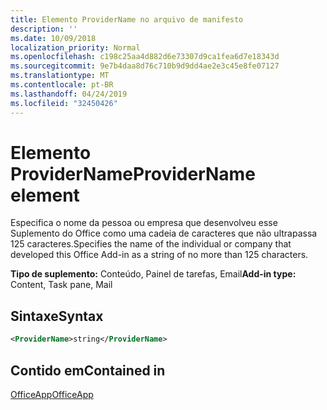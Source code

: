 ```yaml
---
title: Elemento ProviderName no arquivo de manifesto
description: ''
ms.date: 10/09/2018
localization_priority: Normal
ms.openlocfilehash: c198c25aa4d882d6e73307d9ca1fea6d7e18343d
ms.sourcegitcommit: 9e7b4daa8d76c710b9d9dd4ae2e3c45e8fe07127
ms.translationtype: MT
ms.contentlocale: pt-BR
ms.lasthandoff: 04/24/2019
ms.locfileid: "32450426"
---
```

# <a name="providername-element"></a><span data-ttu-id="2c60b-102">Elemento ProviderName</span><span class="sxs-lookup"><span data-stu-id="2c60b-102">ProviderName element</span></span>

<span data-ttu-id="2c60b-103">Especifica o nome da pessoa ou empresa que desenvolveu esse Suplemento do Office como uma cadeia de caracteres que não ultrapassa 125 caracteres.</span><span class="sxs-lookup"><span data-stu-id="2c60b-103">Specifies the name of the individual or company that developed this Office Add-in as a string of no more than 125 characters.</span></span>

<span data-ttu-id="2c60b-104">**Tipo de suplemento:** Conteúdo, Painel de tarefas, Email</span><span class="sxs-lookup"><span data-stu-id="2c60b-104">**Add-in type:** Content, Task pane, Mail</span></span>

## <a name="syntax"></a><span data-ttu-id="2c60b-105">Sintaxe</span><span class="sxs-lookup"><span data-stu-id="2c60b-105">Syntax</span></span>

```XML
<ProviderName>string</ProviderName>
```

## <a name="contained-in"></a><span data-ttu-id="2c60b-106">Contido em</span><span class="sxs-lookup"><span data-stu-id="2c60b-106">Contained in</span></span>

[<span data-ttu-id="2c60b-107">OfficeApp</span><span class="sxs-lookup"><span data-stu-id="2c60b-107">OfficeApp</span></span>](officeapp.md)

